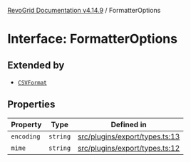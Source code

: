 [RevoGrid Documentation v4.14.9](README.md) / FormatterOptions

# Interface: FormatterOptions

## Extended by

- [`CSVFormat`](Interface.CSVFormat.md)

## Properties

| Property | Type | Defined in |
| ------ | ------ | ------ |
| `encoding` | `string` | [src/plugins/export/types.ts:13](https://github.com/revolist/revogrid/blob/6c3c52a081bcade371a3f5576e4e5805c6bbce5c/src/plugins/export/types.ts#L13) |
| `mime` | `string` | [src/plugins/export/types.ts:12](https://github.com/revolist/revogrid/blob/6c3c52a081bcade371a3f5576e4e5805c6bbce5c/src/plugins/export/types.ts#L12) |
